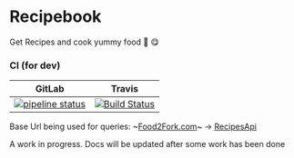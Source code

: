 # Recipebook
Get Recipes and cook yummy food 🎊 😋

### CI (for dev)
|GitLab|Travis|
|---------------|----------------|
|[![pipeline status](https://gitlab.com/s-ayush2903/Recipebook/badges/dev/pipeline.svg)](https://gitlab.com/s-ayush2903/Recipebook/-/commits/dev)|[![Build Status](https://travis-ci.com/s-ayush2903/Recipebook.svg?branch=dev)](https://travis-ci.com/s-ayush2903/Recipebook)| 

Base Url being used for queries: 
~[Food2Fork.com](http://food2fork.com)~ ->  [RecipesApi](http://recipesapi.herokuapp.com/)

A work in progress.
Docs will be updated after some work has been done
